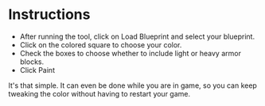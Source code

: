 # Instructions
* After running the tool, click on Load Blueprint and select your blueprint. 
* Click on the colored square to choose your color. 
* Check the boxes to choose whether to include light or heavy armor blocks.
* Click Paint

It's that simple. It can even be done while you are in game, so you can keep tweaking the color without having to restart your game.
